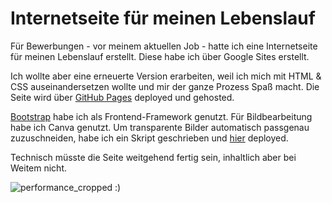 # Internetseite für meinen Lebenslauf

Für Bewerbungen - vor meinem aktuellen Job - hatte ich eine Internetseite für meinen Lebenslauf erstellt. Diese habe ich über Google Sites erstellt.

Ich wollte aber eine erneuerte Version erarbeiten, weil ich mich mit HTML & CSS auseinandersetzen wollte und mir der ganze Prozess Spaß macht. Die Seite wird über [GitHub Pages](https://pages.github.com) deployed und gehosted.

[Bootstrap](https://getbootstrap.com) habe ich als Frontend-Framework genutzt. Für Bildbearbeitung habe ich Canva genutzt. Um transparente Bilder automatisch passgenau zuzuschneiden, habe ich ein Skript geschrieben und [hier](https://auto-crop-picture.streamlit.app) deployed.

Technisch müsste die Seite weitgehend fertig sein, inhaltlich aber bei Weitem nicht.

![performance_cropped](https://github.com/OezguenCakir/Portfolio-Webseite/assets/103118042/4d241f80-e2de-416c-bd4f-6e87233ab7b9)
:)
